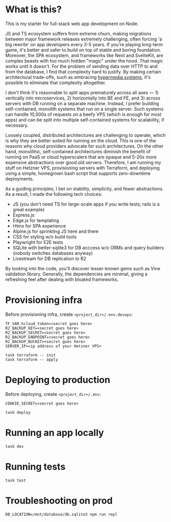 # What is this?

This is my starter for full-stack web app development on Node.

JS and TS ecosystem suffers from extreme churn, making migrations between major framework releases extremely challenging, often forcing 'a big rewrite' on app developers every 3-5 years. If  you're playing long-term game, it's better and safer to build on top of stable and boring foundation. Moreover, the SPA ecosystem, and frameworks like Next and SvelteKit, are complex beasts with too much hidden "magic" under the hood. That magic works until it doesn't. For the problem of sending data over HTTP to and from the database, I find that complexity hard to justify. By making certain architectural trade-offs, such as embracing [hypermedia systems](https://hypermedia.systems/), it's possible to eliminate that complexity altogether.

I don't think it's reasonable to split apps prematurely across all axes — 1) vertically into microservices, 2) horizontally into BE and FE, and 3) across servers with DB running on a separate machine. Instead, I prefer building self-contained, monolith systems that run on a single server. Such systems can handle 10,000s of requests on a beefy VPS (which is enough for most apps) and can be split into multiple self-contained systems for scalability, if necessary.

Loosely coupled, distributed architectures are challenging to operate, which is why they are better suited for running on the cloud. This is one of the reasons why cloud providers advocate for such architectures. On the other hand, monolithic, self-contained architectures diminish the benefit of running on PaaS or cloud hyperscalers that are opaque and 5-20x more expensive abstractions over good old servers. Therefore, I am running my stuff on Hetzner VPS, provisioning servers with Terraform, and deploying using a simple, homegrown bash script that supports zero-downtime deployments.

As a guiding principles, I bet on stability, simplicity, and fewer abstractions. As a result, I made the following tech choices:
* JS (you don't need TS for large-scale apps if you write tests; rails is a great example)
* Express.js
* Edge.js for templating
* Htmx for SPA experience
* Alpine.js for sprinkling JS here and there
* CSS for styling w/o build tools
* Playwright for E2E tests
* SQLite with better-sqlite3 for DB acccess w/o ORMs and query builders (nobody switches databases anyway)
* Livestream for DB replication to R2

By looking into the code, you'll discover lesser-known gems such as Vine validation library. Generally, the dependencies are minimal, giving a refreshing feel after dealing with bloated frameworks.

# Provisioning infra
Before provisioning infra, create `<project_dir>/.env.devops`:
```
TF_VAR_hcloud_token=<secret goes here>
R2_BACKUP_KEY=<secret goes here>
R2_BACKUP_SECRET=<secret goes here>
R2_BACKUP_ENDPOINT=<secret goes here>
R2_BACKUP_BUCKET=<secret goes here>
SERVER_IP=<ip address of your Hetzner VPS>
```

```
task terraform -- init
task terraform -- apply
```

# Deploying to production

Before deploying, create `<project_dir>/.env`:
```
COOKIE_SECRET=<secret goes here>
```

```
task deploy
```

# Running an app locally
```
task dev
```

# Running tests
```
task test
```

# Troubleshooting on prod
```
DB_LOCATION=/mnt/database/db.sqlite3 npm run repl
```



